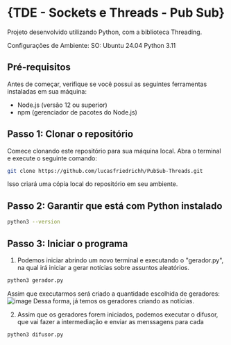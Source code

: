 # {TDE - Sockets e Threads - Pub Sub}

Projeto desenvolvido utilizando Python, com a biblioteca Threading.

Configurações de Ambiente:
SO: Ubuntu 24.04 
Python 3.11

## Pré-requisitos

Antes de começar, verifique se você possui as seguintes ferramentas instaladas em sua máquina:

- Node.js (versão 12 ou superior)
- npm (gerenciador de pacotes do Node.js)

## Passo 1: Clonar o repositório

Comece clonando este repositório para sua máquina local. Abra o terminal e execute o seguinte comando:

```bash
git clone https://github.com/lucasfriedrichh/PubSub-Threads.git
```

Isso criará uma cópia local do repositório em seu ambiente.


## Passo 2: Garantir que está com Python instalado
```bash
python3 --version
```

## Passo 3: Iniciar o programa
1. Podemos iniciar abrindo um novo terminal e executando o "gerador.py", na qual irá iniciar a gerar notícias sobre assuntos aleatórios.

```bash
python3 gerador.py
```

Assim que executarmos será criado a quantidade escolhida de geradores:
![image](https://github.com/user-attachments/assets/b7731ece-0bf3-4db8-8017-af1127d2c6f4)
Dessa forma, já temos os geradores criando as notícias.

2. Assim que os geradores forem iniciados, podemos executar o difusor, que vai fazer a intermediação e enviar as menssagens para cada 

```bash
python3 difusor.py
```
